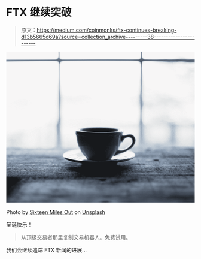 # FTX 继续突破

> 原文：<https://medium.com/coinmonks/ftx-continues-breaking-d13b5665d69a?source=collection_archive---------38----------------------->

![](img/f1c4723f87b9ac65a4e7f416b9560e92.png)

Photo by [Sixteen Miles Out](https://unsplash.com/@sixteenmilesout?utm_source=medium&utm_medium=referral) on [Unsplash](https://unsplash.com?utm_source=medium&utm_medium=referral)

圣诞快乐！

> 从顶级交易者那里复制交易机器人。免费试用。

我们会继续追踪 FTX 新闻的进展…